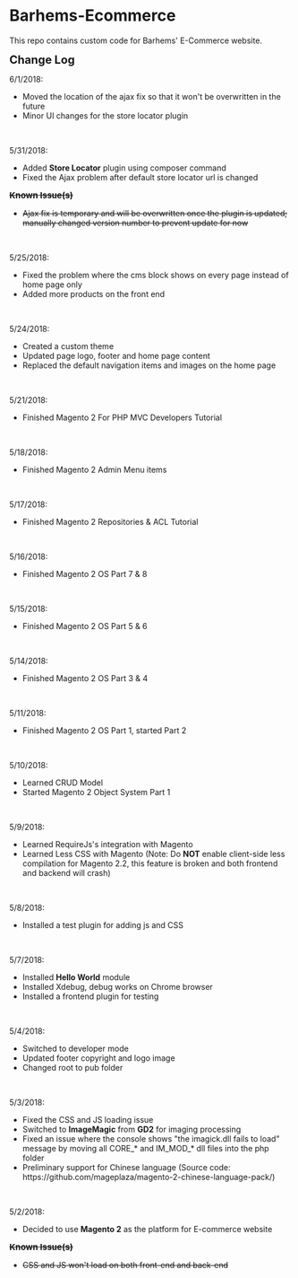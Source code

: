 # Barhems-Ecommerce

This repo contains custom code for Barhems' E-Commerce website.


<strong style="font-size:20px">Change Log</strong><br />

6/1/2018:
<ul>
<li>Moved the location of the ajax fix so that it won't be overwritten in the future</li>
<li>Minor UI changes for the store locator plugin</li>
</ul>
<br />


5/31/2018:
<ul>
<li>Added <b>Store Locator</b> plugin using composer command</li>
<li>Fixed the Ajax problem after default store locator url is changed</li>
</ul>
<strike>
<strong style="font-size:15px">Known Issue(s)</strong><br />
<ul>
<li>Ajax fix is temporary and will be overwritten once the plugin is updated; manually changed version number to prevent update for now</li>
</ul>
</strike>
<br />

5/25/2018:
<ul>
<li>Fixed the problem where the cms block shows on every page instead of home page only</li>
<li>Added more products on the front end</li>
</ul>
<br>

5/24/2018:
<ul>
<li>Created a custom theme</li>
<li>Updated page logo, footer and home page content</li>
<li>Replaced the default navigation items and images on the home page</li>
</ul>
<br>

5/21/2018:
<ul>
<li>Finished Magento 2 For PHP MVC Developers Tutorial</li>
</ul>
<br>

5/18/2018:
<ul>
<li>Finished Magento 2 Admin Menu items</li>
</ul>
<br>

5/17/2018:
<ul>
<li>Finished Magento 2 Repositories & ACL Tutorial</li>
</ul>
<br>

5/16/2018:
<ul>
<li>Finished Magento 2 OS Part 7 & 8</li>
</ul>
<br>

5/15/2018:
<ul>
<li>Finished Magento 2 OS Part 5 & 6</li>
</ul>
<br>

5/14/2018:
<ul>
<li>Finished Magento 2 OS Part 3 & 4</li>
</ul>
<br>

5/11/2018:
<ul>
<li>Finished Magento 2 OS Part 1, started Part 2</li>
</ul>
<br>

5/10/2018:
<ul>
<li>Learned CRUD Model</li>
<li>Started Magento 2 Object System Part 1</li>
</ul>
<br>

5/9/2018:
<ul>
<li>Learned RequireJs's integration with Magento</li>
<li>Learned Less CSS with Magento (Note: Do <b>NOT</b> enable client-side less compilation for Magento 2.2, this feature is broken and both frontend and backend will crash)</li>
</ul>
<br>

5/8/2018:
<ul>
<li>Installed a test plugin for adding js and CSS</li>
</ul>
<br>

5/7/2018:
<ul><li>Installed <b>Hello World</b> module</li>
<li>Installed Xdebug, debug works on Chrome browser</li>
<li>Installed a frontend plugin for testing</li>
</ul>
<br>

5/4/2018:
<ul><li>Switched to developer mode</li>
<li>Updated footer copyright and logo image</li>
<li>Changed root to pub folder</li>
</ul>
<br>

5/3/2018:
<ul><li>Fixed the CSS and JS loading issue</li>
<li>Switched to <b>ImageMagic</b> from <b>GD2</b> for imaging processing</li>
<li>Fixed an issue where the console shows "the imagick.dll fails to load" message by moving all CORE_* and IM_MOD_* dll files into the php folder</li>
<li>Preliminary support for Chinese language (Source code: https://github.com/mageplaza/magento-2-chinese-language-pack/)</li>
</ul>
<br>

5/2/2018:
<ul><li>Decided to use <b>Magento 2</b> as the platform for E-commerce website</li>
</ul>
<strike> 
<strong style="font-size:15px">Known Issue(s)</strong><br />
<ul>
<li>CSS and JS won't load on both front-end and back-end</li>
</ul>
</strike>
<br />
